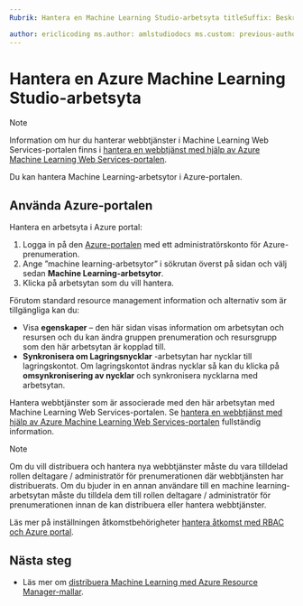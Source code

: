 ```yaml
---
Rubrik: Hantera en Machine Learning Studio-arbetsyta titleSuffix: Beskrivning av Azure Machine Learning Studio: Hantera åtkomst till Azure Machine Learning-arbetsytor och distribuera och hantera ML API-tjänster webbtjänster: machine learning ms.service: machine learning ms.subservice: studio ms.topic: artikel

author: ericlicoding ms.author: amlstudiodocs ms.custom: previous-author=heatherbshapiro, previous-ms.author=hshapiro ms.date: 02/27/2017
---
```

# <a name="manage-an-azure-machine-learning-studio-workspace"></a>Hantera en Azure Machine Learning Studio-arbetsyta

> [!NOTE]
> Information om hur du hanterar webbtjänster i Machine Learning Web Services-portalen finns i [hantera en webbtjänst med hjälp av Azure Machine Learning Web Services-portalen](manage-new-webservice.md).
> 
> 

Du kan hantera Machine Learning-arbetsytor i Azure-portalen.



## <a name="use-the-azure-portal"></a>Använda Azure-portalen

Hantera en arbetsyta i Azure portal:

1. Logga in på den [Azure-portalen](https://portal.azure.com/) med ett administratörskonto för Azure-prenumeration.
2. Ange ”machine learning-arbetsytor” i sökrutan överst på sidan och välj sedan **Machine Learning-arbetsytor**.
3. Klicka på arbetsytan som du vill hantera.

Förutom standard resource management information och alternativ som är tillgängliga kan du:

- Visa **egenskaper** – den här sidan visas information om arbetsytan och resursen och du kan ändra gruppen prenumeration och resursgrupp som den här arbetsytan är kopplad till.
- **Synkronisera om Lagringsnycklar** -arbetsytan har nycklar till lagringskontot. Om lagringskontot ändras nycklar så kan du klicka på **omsynkronisering av nycklar** och synkronisera nycklarna med arbetsytan.

Hantera webbtjänster som är associerade med den här arbetsytan med Machine Learning Web Services-portalen. Se [hantera en webbtjänst med hjälp av Azure Machine Learning Web Services-portalen](manage-new-webservice.md) fullständig information.

> [!NOTE]
> Om du vill distribuera och hantera nya webbtjänster måste du vara tilldelad rollen deltagare / administratör för prenumerationen där webbtjänsten har distribuerats. Om du bjuder in en annan användare till en machine learning-arbetsytan måste du tilldela dem till rollen deltagare / administratör för prenumerationen innan de kan distribuera eller hantera webbtjänster. 
> 
>Läs mer på inställningen åtkomstbehörigheter [hantera åtkomst med RBAC och Azure portal](../../role-based-access-control/role-assignments-portal.md).

## <a name="next-steps"></a>Nästa steg
* Läs mer om [distribuera Machine Learning med Azure Resource Manager-mallar](deploy-with-resource-manager-template.md). 
